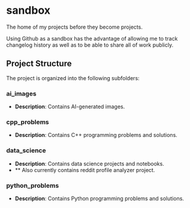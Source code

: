 
# sandbox
The home of my projects before they become projects.

Using Github as a sandbox has the advantage of allowing me to track changelog history as well as to be able to share all of work publicly.

## Project Structure
The project is organized into the following subfolders:

### ai_images
- **Description**: Contains AI-generated images.

### cpp_problems
- **Description**: Contains C++ programming problems and solutions.

### data_science
- **Description**: Contains data science projects and notebooks.
- ** Also currently contains reddit profile analyzer project.

### python_problems
- **Description**: Contains Python programming problems and solutions.